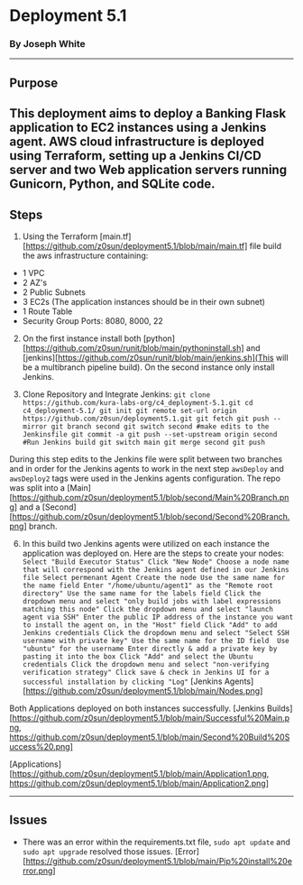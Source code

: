 # Deployment 5.1
### By Joseph White
---

## Purpose

This deployment aims to deploy a Banking Flask application to EC2 instances using a Jenkins agent. AWS cloud infrastructure is deployed using Terraform, setting up a Jenkins CI/CD server and two Web application servers running Gunicorn, Python, and SQLite code.
---
## Steps

1. Using the Terraform [main.tf][https://github.com/z0sun/deployment5.1/blob/main/main.tf] file build the aws infrastructure containing:

* 1 VPC
* 2 AZ's
* 2 Public Subnets
* 3 EC2s (The application instances should be in their own subnet)
* 1 Route Table
* Security Group Ports: 8080, 8000, 22

2. On the first instance install both [python][https://github.com/z0sun/runit/blob/main/pythoninstall.sh] and [jenkins][https://github.com/z0sun/runit/blob/main/jenkins.sh](This will be a multibranch pipeline build). On the second instance only install Jenkins.

4. Clone Repository and Integrate Jenkins:
`git clone https://github.com/kura-labs-org/c4_deployment-5.1.git
cd c4_deployment-5.1/
git init
git remote set-url origin https://github.com/z0sun/deployment5.1.git
git fetch
git push --mirror
git branch second
git switch second
#make edits to the Jenkinsfile
git commit -a
git push --set-upstream origin second
#Run Jenkins build
git switch main
git merge second
git push`

During this step edits to the Jenkins file were split between two branches and in order for the Jenkins agents to work in the next step `awsDeploy` and `awsDeploy2` tags were used in the Jenkins agents configuration. The repo was split into a [Main][https://github.com/z0sun/deployment5.1/blob/second/Main%20Branch.png] and a [Second][https://github.com/z0sun/deployment5.1/blob/second/Second%20Branch.png] branch. 

6. In this build two Jenkins agents were utilized on each instance the application was deployed on. Here are the steps to create your nodes:
`    Select "Build Executor Status"
    Click "New Node"
    Choose a node name that will correspond with the Jenkins agent defined in our Jenkins file
    Select permenant Agent
    Create the node
    Use the same name for the name field
    Enter "/home/ubuntu/agent1" as the "Remote root directory"
    Use the same name for the labels field
    Click the dropdown menu and select "only build jobs with label expressions matching this node"
    Click the dropdown menu and select "launch agent via SSH"
    Enter the public IP address of the instance you want to install the agent on, in the "Host" field
    Click "Add" to add Jenkins credentials
    Click the dropdown menu and select "Select SSH username with private key"
    Use the same name for the ID field 
    Use "ubuntu" for the username
    Enter directly & add a private key by pasting it into the box
    Click "Add" and select the Ubuntu credentials
    Click the dropdown menu and select "non-verifying verification strategy"
    Click save & check in Jenkins UI for a successful installation by clicking "Log"`
[Jenkins Agents][https://github.com/z0sun/deployment5.1/blob/main/Nodes.png]

Both Applications deployed on both instances successfully. [Jenkins Builds][https://github.com/z0sun/deployment5.1/blob/main/Successful%20Main.png, https://github.com/z0sun/deployment5.1/blob/main/Second%20Build%20Success%20.png]

[Applications][https://github.com/z0sun/deployment5.1/blob/main/Application1.png, https://github.com/z0sun/deployment5.1/blob/main/Application2.png]


---
## Issues

* There was an error within the requirements.txt file, `sudo apt update` and `sudo apt upgrade` resolved those issues. [Error][https://github.com/z0sun/deployment5.1/blob/main/Pip%20install%20error.png] 
